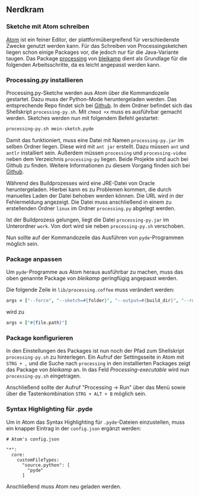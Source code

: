 ## Nerdkram

### Sketche mit Atom schreiben

[Atom](https://atom.io/) ist ein feiner Editor, der plattformübergreifend für verschiedenste Zwecke genutzt werden kann. Für das Schreiben von Processingsketchen liegen schon einige Packages vor, die jedoch nur für die Java-Variante taugen. Das Package [processing](https://github.com/bleikamp/processing) von [bleikamp](https://github.com/bleikamp) dient als Grundlage für die folgenden Arbeitsschritte, da es leicht angepasst werden kann.

### Processing.py installieren

Processing.py-Sketche werden aus Atom über die Kommandozeile gestartet. Dazu muss der Python-Mode heruntergeladen werden. Das entsprechende Repo findet sich bei [Github](https://github.com/jdf/processing.py). In dem Ordner befindet sich das Shellskript `processing-py.sh`. Mit `chmod +x` muss es ausführbar gemacht werden. Sketches werden nun mit folgendem Befehl gestartet:

```bash
processing-py.sh mein-sketch.pyde
```

Damit das funktioniert, muss eine Datei mit Namen `processing-py.jar` im selben Ordner liegen. Diese wird mit `ant jar` erstellt. Dazu müssen `ant` und `antlr` installiert sein. Außerdem müssen `processing` und `processing-video` neben dem Verzeichnis `processing-py` liegen. Beide Projekte sind auch bei Github zu finden. Weitere Informationen zu diesem Vorgang finden sich bei [Github](https://github.com/jdf/processing.py/issues/96).

Während des Buildprozesses wird eine JRE-Datei von Oracle heruntergeladen. Hierbei kann es zu Problemen kommen, die durch manuelles Laden der Datei behoben werden können. Die URL wird in der Fehlermeldung angezeigt. Die Datei muss anschließend in einem zu erstellenden Ordner `linux` im Ordner `processing.py` abgelegt werden.

Ist der Buildprozess gelungen, liegt die Datei `processing-py.jar` im Unterordner `work`. Von dort wird sie neben `processing-py.sh` verschoben. 

Nun sollte auf der Kommandozeile das Ausführen von `pyde`-Programmen möglich sein.

### Package anpassen

Um `pyde`-Programme aus Atom heraus ausführbar zu machen, muss das oben genannte Package von *bleikamp* geringfügig angepasst werden.

Die folgende Zeile in `lib/processing.coffee` muss verändert werden:

```coffee
args = ["--force", "--sketch=#{folder}", "--output=#{build_dir}", "--run"]
```

wird zu

```coffee
args = ["#{file.path}"]
```

### Package konfigurieren

In den Einstellungen des Packages ist nun noch der Pfad zum Shellskript `processing-py.sh` zu hinterlegen. Ein Aufruf der Settingsseite in Atom mit `STRG + ,` und die Suche nach `processing` in den installierten Packages zeigt das Package von *bleikamp* an. In das Feld *Processing-executable* wird nun `processing-py.sh` eingetragen.

Anschließend sollte der Aufruf "Processing -> Run" über das Menü sowie über die Tastenkombination `STRG + ALT + B` möglich sein.

### Syntax Highlighting für .pyde

Um in Atom das Syntax Highlighting für `.pyde`-Dateien einzustellen, muss ein knapper Eintrag in der `config.json` ergänzt werden:

```
# Atom's config.json

"*":
  core:
    customFileTypes:
      "source.python": [
        "pyde"
      ]
```

Anschließend muss Atom neu geladen werden.